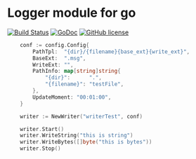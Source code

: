 # Logger module for go

[![Build Status](https://travis-ci.org/gonejack/gwriter.svg?branch=master)](https://travis-ci.org/gonejack/gwriter)
[![GoDoc](https://godoc.org/github.com/gonejack/gwriter?status.svg)](https://godoc.org/github.com/gonejack/gwriter)
[![GitHub license](https://img.shields.io/github/license/gonejack/gwriter.svg?color=blue)](LICENSE.md)

```go
	conf := config.Config{
		PathTpl:  "{dir}/{filename}{base_ext}{write_ext}",
		BaseExt:  ".msg",
		WriteExt: "",
		PathInfo: map[string]string{
			"{dir}":      ".",
			"{filename}": "testFile",
		},
		UpdateMoment: "00:01:00",
	}

	writer := NewWriter("writerTest", conf)

	writer.Start()
	writer.WriteString("this is string")
	writer.WriteBytes([]byte("this is bytes"))
	writer.Stop()
```
